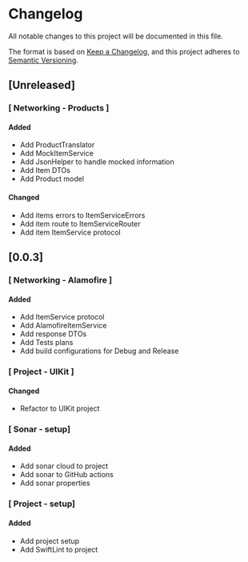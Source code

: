 # Changelog #

All notable changes to this project will be documented in this file.

The format is based on [Keep a Changelog](https://keepachangelog.com/en/1.0.0/),
and this project adheres to [Semantic Versioning](https://semver.org/spec/v2.0.0.html).

## [Unreleased] ##

### [ Networking - Products ] ###

#### Added ####

* Add ProductTranslator
* Add MockItemService
* Add JsonHelper to handle mocked information
* Add Item DTOs
* Add Product model

#### Changed ####

* Add items errors to ItemServiceErrors
* Add item route to ItemServiceRouter
* Add item ItemService protocol

## [0.0.3] ##

### [ Networking - Alamofire ] ###

#### Added ####

* Add ItemService protocol
* Add AlamofireItemService
* Add response DTOs
* Add Tests plans
* Add build configurations for Debug and Release

### [ Project - UIKit ] ###

#### Changed ####

* Refactor to UIKit project

### [ Sonar - setup] ###

#### Added ####

* Add sonar cloud to project
* Add sonar to GitHub actions
* Add sonar properties

### [ Project - setup] ###

#### Added ####

* Add project setup
* Add SwiftLint to project